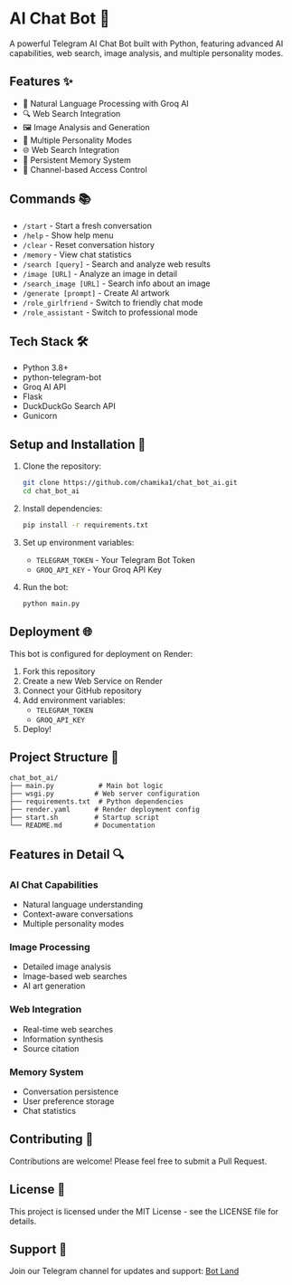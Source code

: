# AI Chat Bot 🤖

A powerful Telegram AI Chat Bot built with Python, featuring advanced AI capabilities, web search, image analysis, and multiple personality modes.

## Features ✨

- 💬 Natural Language Processing with Groq AI
- 🔍 Web Search Integration
- 🖼️ Image Analysis and Generation
- 👥 Multiple Personality Modes
- 🌐 Web Search Integration
- 💾 Persistent Memory System
- 🔐 Channel-based Access Control

## Commands 📚

- `/start` - Start a fresh conversation
- `/help` - Show help menu
- `/clear` - Reset conversation history
- `/memory` - View chat statistics
- `/search [query]` - Search and analyze web results
- `/image [URL]` - Analyze an image in detail
- `/search_image [URL]` - Search info about an image
- `/generate [prompt]` - Create AI artwork
- `/role_girlfriend` - Switch to friendly chat mode
- `/role_assistant` - Switch to professional mode

## Tech Stack 🛠️

- Python 3.8+
- python-telegram-bot
- Groq AI API
- Flask
- DuckDuckGo Search API
- Gunicorn

## Setup and Installation 🚀

1. Clone the repository:
   ```bash
   git clone https://github.com/chamika1/chat_bot_ai.git
   cd chat_bot_ai
   ```

2. Install dependencies:
   ```bash
   pip install -r requirements.txt
   ```

3. Set up environment variables:
   - `TELEGRAM_TOKEN` - Your Telegram Bot Token
   - `GROQ_API_KEY` - Your Groq API Key

4. Run the bot:
   ```bash
   python main.py
   ```

## Deployment 🌐

This bot is configured for deployment on Render:

1. Fork this repository
2. Create a new Web Service on Render
3. Connect your GitHub repository
4. Add environment variables:
   - `TELEGRAM_TOKEN`
   - `GROQ_API_KEY`
5. Deploy!

## Project Structure 📁

```
chat_bot_ai/
├── main.py           # Main bot logic
├── wsgi.py          # Web server configuration
├── requirements.txt  # Python dependencies
├── render.yaml      # Render deployment config
├── start.sh         # Startup script
└── README.md        # Documentation
```

## Features in Detail 🔍

### AI Chat Capabilities
- Natural language understanding
- Context-aware conversations
- Multiple personality modes

### Image Processing
- Detailed image analysis
- Image-based web searches
- AI art generation

### Web Integration
- Real-time web searches
- Information synthesis
- Source citation

### Memory System
- Conversation persistence
- User preference storage
- Chat statistics

## Contributing 🤝

Contributions are welcome! Please feel free to submit a Pull Request.

## License 📄

This project is licensed under the MIT License - see the LICENSE file for details.

## Support 💬

Join our Telegram channel for updates and support: [Bot Land](https://t.me/+fUfz-TI9nGc1MWY1) 